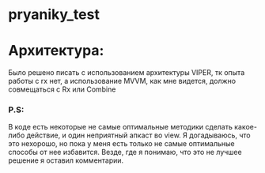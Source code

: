 # pryaniky_test

# Архитектура:
Было решено писать с использованием архитектуры VIPER, тк опыта работы с rx нет, а использование MVVM, как мне видется, должно совмещаться с Rx или Combine

### P.S:
В коде есть некоторые не самые оптимальные методики сделать какое-либо действие, и один неприятный апкаст во view. Я догадываюсь, что это нехорошо, но пока у меня есть только не самые оптимальные способы от нее избавится. Везде, где я понимаю, что это не лучшее решение я оставил комментарии.
